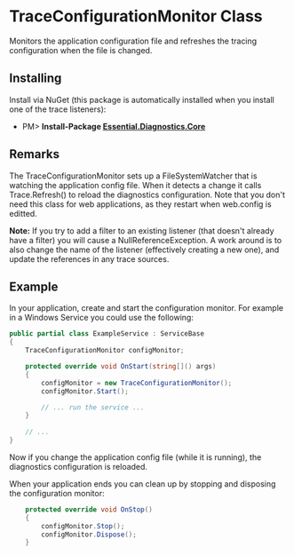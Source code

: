 # TraceConfigurationMonitor Class 

Monitors the application configuration file and refreshes the tracing configuration when the file is changed. 

## Installing

Install via NuGet (this package is automatically installed when you install one of the trace listeners):

* PM> **Install-Package [Essential.Diagnostics.Core](http://www.nuget.org/packages/Essential.Diagnostics.Core)**

## Remarks

The TraceConfigurationMonitor sets up a FileSystemWatcher that is watching the application config file. When it detects a change it calls Trace.Refresh() to reload the diagnostics configuration. Note that you don't need this class for web applications, as they restart when web.config is editted.

**Note:** If you try to add a filter to an existing listener (that doesn't already have a filter) you will cause a NullReferenceException. A work around is to also change the name of the listener (effectively creating a new one), and update the references in any trace sources.

## Example

In your application, create and start the configuration monitor. For example in a Windows Service you could use the following:

```c#
public partial class ExampleService : ServiceBase
{
    TraceConfigurationMonitor configMonitor;

    protected override void OnStart(string[]() args)
    {
        configMonitor = new TraceConfigurationMonitor();
        configMonitor.Start();

        // ... run the service ...
    }
	
    // ...
}
```

Now if you change the application config file (while it is running), the diagnostics configuration is reloaded.

When your application ends you can clean up by stopping and disposing the configuration monitor:

```c#
    protected override void OnStop()
    {
        configMonitor.Stop();
        configMonitor.Dispose();
    }
```
